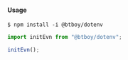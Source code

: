 #### Usage

```shell
$ npm install -i @btboy/dotenv
```

```js
import initEvn from "@btboy/dotenv";

initEvn();
```
